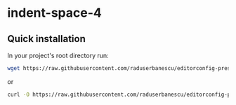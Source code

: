 # indent-space-4

## Quick installation

In your project's root directory run:

```bash
wget https://raw.githubusercontent.com/raduserbanescu/editorconfig-presets/master/indent-space-4/.editorconfig
```

or

```bash
curl -O https://raw.githubusercontent.com/raduserbanescu/editorconfig-presets/master/indent-space-4/.editorconfig
```
